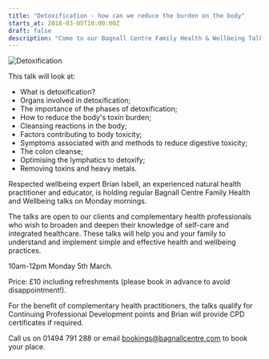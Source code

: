 ```yaml
---
title: "Detoxification - how can we reduce the burden on the body"
starts_at: 2018-03-05T10:00:00Z
draft: false
description: "Come to our Bagnall Centre Family Health & Wellbeing Talk at 10am-12pm on Monday 5th March"
---
```


![Detoxification](/uploads/detox.jpg)

This talk will look at:

- What is detoxification?
- Organs involved in detoxification;
- The importance of the phases of detoxification;
- How to reduce the body's toxin burden;
- Cleansing reactions in the body;
- Factors contributing to body toxicity;
- Symptoms associated with and methods to reduce digestive toxicity;
- The colon cleanse;
- Optimising the lymphatics to detoxify;
- Removing toxins and heavy metals.

Respected wellbeing expert Brian Isbell, an experienced natural health practitioner and educator, is holding regular Bagnall Centre Family Health and Wellbeing talks on Monday mornings.

The talks are open to our clients and complementary health professionals who wish to broaden and deepen their knowledge of self-care and integrated healthcare. These talks will help you and your family to understand and implement simple and effective health and wellbeing practices. 

10am-12pm Monday 5th March.

Price: £10 including refreshments (please book in advance to avoid disappointment!).

For the benefit of complementary health practitioners, the talks qualify for Continuing Professional Development points and Brian will provide CPD certificates if required.

Call us on 01494 791 288 or email [bookings@bagnallcentre.com](mailto:bookings@bagnallcentre.com) to book your place.